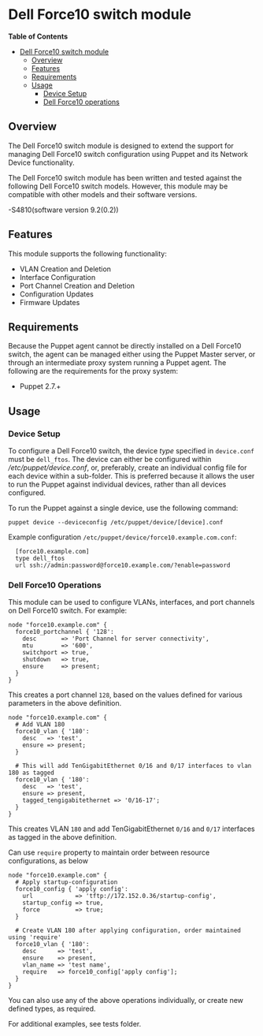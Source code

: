 # Dell Force10 switch module

**Table of Contents**

- [Dell Force10 switch module](#Dell-Force10-switch-module)
	- [Overview](#overview)
	- [Features](#features)
	- [Requirements](#requirements)
	- [Usage](#usage)
		- [Device Setup](#device-setup)
		- [Dell Force10 operations](#Dell-Force10-operations)

## Overview
The Dell Force10 switch module is designed to extend the support for managing Dell Force10 switch configuration using Puppet and its Network Device functionality.

The Dell Force10 switch module has been written and tested against the following Dell Force10 switch models. However, this module may be compatible with other models and 
their software versions.

-S4810(software version 9.2(0.2)) 


## Features
This module supports the following functionality:

 * VLAN Creation and Deletion
 * Interface Configuration
 * Port Channel Creation and Deletion
 * Configuration Updates
 * Firmware Updates

## Requirements
Because the Puppet agent cannot be directly installed on a Dell Force10 switch, the agent can be managed either using the Puppet Master server,
or through an intermediate proxy system running a Puppet agent. The following are the requirements for the proxy system:

 * Puppet 2.7.+

## Usage

### Device Setup
To configure a Dell Force10 switch, the device *type* specified in `device.conf` must be `dell_ftos`.
The device can either be configured within */etc/puppet/device.conf*, or, preferably, create an individual config file for each device within a sub-folder.
This is preferred because it allows the user to run the Puppet against individual devices, rather than all devices configured.

To run the Puppet against a single device, use the following command:

    puppet device --deviceconfig /etc/puppet/device/[device].conf

Example configuration `/etc/puppet/device/force10.example.com.conf`:

      [force10.example.com]
      type dell_ftos
      url ssh://admin:password@force10.example.com/?enable=password

### Dell Force10 Operations
This module can be used to configure VLANs, interfaces, and port channels on Dell Force10 switch.
For example: 
```
node "force10.example.com" {
  force10_portchannel { '128':
    desc       => 'Port Channel for server connectivity',
    mtu        => '600',
    switchport => true,
    shutdown   => true,
    ensure     => present;
  }
}
```
This creates a port channel `128`, based on the values defined for various parameters in the above definition.
```
node "force10.example.com" {
  # Add VLAN 180
  force10_vlan { '180':
    desc   => 'test',
    ensure => present;
  }

  # This will add TenGigabitEthernet 0/16 and 0/17 interfaces to vlan 180 as tagged
  force10_vlan { '180':
    desc   => 'test',
    ensure => present,
    tagged_tengigabitethernet => '0/16-17';
  }
}
```
This creates VLAN `180` and add TenGigabitEthernet `0/16` and `0/17` interfaces as tagged in the above definition.

Can use `require` property to maintain order between resource configurations, as below
```
node "force10.example.com" {
  # Apply startup-configuration
  force10_config { 'apply config':
    url            => 'tftp://172.152.0.36/startup-config',
    startup_config => true,
    force          => true;
  }

  # Create VLAN 180 after applying configuration, order maintained using 'require'
  force10_vlan { '180':
    desc      => 'test',
    ensure    => present,
    vlan_name => 'test name',
    require   => force10_config['apply config'];
  }
}
```

You can also use any of the above operations individually, or create new defined types, as required.

For additional examples, see tests folder.
